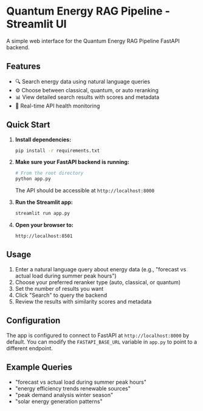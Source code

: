 # Quantum Energy RAG Pipeline - Streamlit UI

A simple web interface for the Quantum Energy RAG Pipeline FastAPI backend.

## Features

- 🔍 Search energy data using natural language queries
- ⚙️ Choose between classical, quantum, or auto reranking
- 📊 View detailed search results with scores and metadata
- 🔗 Real-time API health monitoring

## Quick Start

1. **Install dependencies:**
   ```bash
   pip install -r requirements.txt
   ```

2. **Make sure your FastAPI backend is running:**
   ```bash
   # From the root directory
   python app.py
   ```
   The API should be accessible at `http://localhost:8000`

3. **Run the Streamlit app:**
   ```bash
   streamlit run app.py
   ```

4. **Open your browser to:**
   ```
   http://localhost:8501
   ```

## Usage

1. Enter a natural language query about energy data (e.g., "forecast vs actual load during summer peak hours")
2. Choose your preferred reranker type (auto, classical, or quantum)
3. Set the number of results you want
4. Click "Search" to query the backend
5. Review the results with similarity scores and metadata

## Configuration

The app is configured to connect to FastAPI at `http://localhost:8000` by default. You can modify the `FASTAPI_BASE_URL` variable in `app.py` to point to a different endpoint.

## Example Queries

- "forecast vs actual load during summer peak hours"
- "energy efficiency trends renewable sources"
- "peak demand analysis winter season"
- "solar energy generation patterns"
